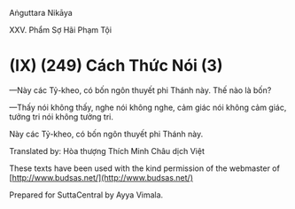  

Aṅguttara Nikāya

XXV. Phẩm Sợ Hãi Phạm Tội

# (IX) (249) Cách Thức Nói (3)

—Này các Tỷ-kheo, có bốn ngôn thuyết phi Thánh này. Thế nào là bốn?

—Thấy nói không thấy, nghe nói không nghe, cảm giác nói không cảm giác, tưởng tri nói không tưởng tri.

Này các Tỷ-kheo, có bốn ngôn thuyết phi Thánh này.

Translated by: Hòa thượng Thích Minh Châu dịch Việt

These texts have been used with the kind permission of the webmaster of [http://www.budsas.net/](http://www.budsas.net/)

Prepared for SuttaCentral by Ayya Vimala.